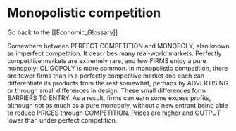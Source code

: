 # Monopolistic competition

Go back to the [[Economic_Glossary]]


Somewhere between PERFECT COMPETITION and MONOPOLY, also known as imperfect competition. It describes many real-world markets. Perfectly competitive markets are extremely rare, and few FIRMS enjoy a pure monopoly; OLIGOPOLY is more common. In monopolistic competition, there are fewer firms than in a perfectly competitive market and each can differentiate its products from the rest somewhat, perhaps by ADVERTISING or through small differences in design. These small differences form BARRIERS TO ENTRY. As a result, firms can earn some excess profits, although not as much as a pure monopoly, without a new entrant being able to reduce PRICES through COMPETITION. Prices are higher and OUTPUT lower than under perfect competition.

